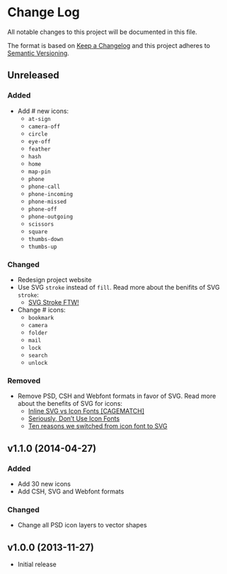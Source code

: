 # Change Log
All notable changes to this project will be documented in this file.

The format is based on [Keep a Changelog](http://keepachangelog.com/)
and this project adheres to [Semantic Versioning](http://semver.org/).

## Unreleased

### Added
- Add # new icons:
  - `at-sign`
  - `camera-off`
  - `circle`
  - `eye-off`
  - `feather`
  - `hash`
  - `home`
  - `map-pin`
  - `phone`
  - `phone-call`
  - `phone-incoming`
  - `phone-missed`
  - `phone-off`
  - `phone-outgoing`
  - `scissors`
  - `square`
  - `thumbs-down`
  - `thumbs-up`

### Changed
- Redesign project website
- Use SVG `stroke` instead of `fill`. Read more about the benifits of SVG `stroke`:
  - [SVG Stroke FTW!](http://danklammer.com/articles/svg-stroke-ftw/)
- Change # icons:
  - `bookmark`
  - `camera`
  - `folder`
  - `mail`
  - `lock`
  - `search`
  - `unlock`

### Removed
- Remove PSD, CSH and Webfont formats in favor of SVG. Read more about the benefits of SVG for icons:
  - [Inline SVG vs Icon Fonts [CAGEMATCH]](https://css-tricks.com/icon-fonts-vs-svg/)
  - [Seriously, Don’t Use Icon Fonts](https://cloudfour.com/thinks/seriously-dont-use-icon-fonts/)
  - [Ten reasons we switched from icon font to SVG](http://ianfeather.co.uk/ten-reasons-we-switched-from-an-icon-font-to-svg/)

## v1.1.0 (2014-04-27)

### Added
- Add 30 new icons
- Add CSH, SVG and Webfont formats

### Changed
- Change all PSD icon layers to vector shapes

## v1.0.0 (2013-11-27)
- Initial release